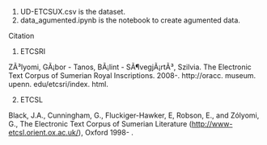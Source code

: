 1. UD-ETCSUX.csv is the dataset.
2. data_agumented.ipynb is the notebook to create agumented data.

Citation
1. ETCSRI

ZÃ³lyomi, GÃ¡bor - Tanos, BÃ¡lint - SÃ¶vegjÃ¡rtÃ³, Szilvia. The Electronic Text Corpus of Sumerian Royal Inscriptions. 2008-. http://oracc. museum. upenn. edu/etcsri/index. html.

2. ETCSL

Black, J.A., Cunningham, G., Fluckiger-Hawker, E, Robson, E., and Zólyomi, G., The Electronic Text Corpus of Sumerian Literature (http://www-etcsl.orient.ox.ac.uk/), Oxford 1998- .